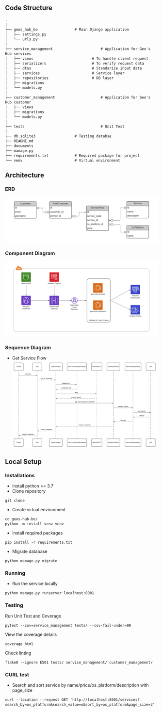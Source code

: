 ## Code Structure
```buildoutcfg
.
|
├── geos_hub_be                 # Main Django application
│   ├── settings.py
│   └── urls.py
|
├── service_management                      # Application for Geo's Hub services
│   ├── views                           # To handle client request
│   ├── serializers                     # To verify request data
│   ├── dtos                            # Standarize input data
│   ├── services                        # Service layer
│   ├── repositories                    # DB layer
│   ├── migrations
│   └── models.py
|
├── customer_management                     # Application for Geo's Hub customer
│   ├── views
│   ├── migrations
│   └── models.py
|
├── tests                                   # Unit Test
|
├── db.sqlite3                  # Testing databse
├── README.md
├── documents
├── manage.py
├── requirements.txt            # Required package for project
└── venv                        # Virtual environment
```

## Architecture
### ERD

![ERD](documents/ERD.png)

### Component Diagram
![HDL.png](documents/HDL.png)

### Sequence Diagram
- Get Service Flow 
![get_services_flow](documents/get_services_flow.png)

## Local Setup
### Installations
- Install python >= 3.7
- Clone repository
```buildoutcfg
git clone 
```
- Create virtual environment
```buildoutcfg
cd geos-hub-be/
python -m install venv venv
```
- Install required packages
```buildoutcfg
pip install -r requirements.txt
```
- Migrate database
```buildoutcfg
python manage.py migrate
```

### Running
- Run the service locally
```buildoutcfg
python manage.py runserver localhost:8001
```

### Testing
Run Unit Test and Coverage
```buildoutcfg
pytest --cov=service_management tests/ --cov-fail-under=90
```

View the coverage details
```buildoutcfg
coverage html
```

Check linting
```buildoutcfg
flake8 --ignore E501 tests/ service_management/ customer_management/

```

### CURL test
- Search and sort service by name/price/os_platform/description with page_size
```buildoutcfg
curl --location --request GET 'http://localhost:8001/services?search_by=os_platform&search_value=o&sort_by=os_platform&page_size=3'
```
